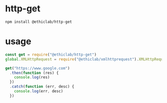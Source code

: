# http-get

    npm install @ethiclab/http-get

# usage

```javascript
const get = require("@ethiclab/http-get")
global.XMLHttpRequest = require("@ethiclab/xmlhttprequest").XMLHttpRequest

get("https://www.google.com")
  .then(function (res) {
    console.log(res)
  })
  .catch(function (err, desc) {
    console.log(err, desc)
  })
```

